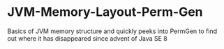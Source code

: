 JVM-Memory-Layout-Perm-Gen
==========================

Basics of JVM memory structure and quickly peeks into PermGen to find out where it has disappeared since advent of Java SE 8
